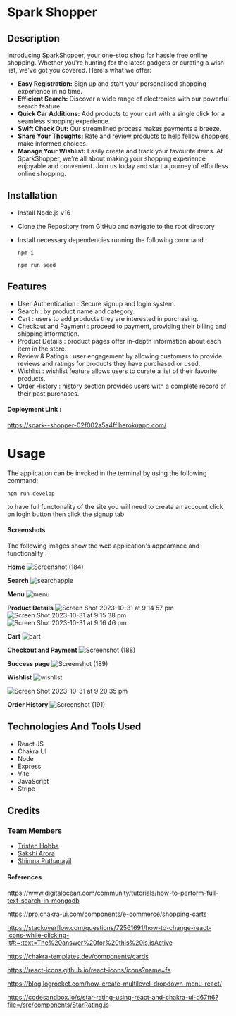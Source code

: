 # Spark Shopper

## Description
Introducing SparkShopper, your one-stop shop for hassle free online shopping. Whether you're hunting for the latest gadgets or curating a wish list, we've got you covered. Here's what we offer:
* **Easy Registration:** Sign up and start your personalised shopping experience in no time.
* **Efficient Search:** Discover a wide range of electronics with our powerful search feature.
* **Quick Car Additions:** Add products to your cart with a single click for a seamless shopping experience.
* **Swift Check Out:** Our streamlined process makes payments a breeze.
* **Share Your Thoughts:** Rate and review products to help fellow shoppers make informed choices.
* **Manage Your Wishlist:** Easily create and track your favourite items.
At SparkShopper, we’re all about making  your shopping experience enjoyable and convenient. Join us today and start a journey of effortless online shopping.


## Installation

- Install Node.js v16
- Clone the Repository from GitHub and navigate to the root directory
- Install necessary dependencies running the following command :

  ```
  npm i
  ```
  ```
  npm run seed
  ```



## Features

- User Authentication : Secure signup and login system.
- Search : by product name and category.
- Cart :  users to add products they are interested in purchasing.
- Checkout and Payment :  proceed to payment, providing their billing and shipping information.
- Product Details : product pages offer in-depth information about each item in the store.
- Review & Ratings : user engagement by allowing customers to provide reviews and ratings for products they have purchased or used.
- Wishlist : wishlist feature allows users to curate a list of their favorite products.
- Order History :  history section provides users with a complete record of their past purchases.

#### Deployment Link :

https://spark--shopper-02f002a5a4ff.herokuapp.com/

# Usage

The application can be invoked in the terminal by using the following command:

```
npm run develop
```
to have full functonality of the site you will need to creata an account 
click on login button then click the signup tab


#### Screenshots

The following images show the web application's appearance and functionality :

**Home**
![Screenshot (184)](https://github.com/Tristenh/spark-shopper/assets/121472192/d895e5ae-8e9d-4050-948a-dece756deed4)

**Search**
![searchapple](https://github.com/Tristenh/spark-shopper/assets/132193442/48800490-371d-400e-8573-ba484082c831)

**Menu**
![menu](https://github.com/Tristenh/spark-shopper/assets/132193442/8f0b427d-d346-43c1-a75e-31df005c862e)

**Product Details**
![Screen Shot 2023-10-31 at 9 14 57 pm](https://github.com/Tristenh/spark-shopper/assets/132061805/3b32451e-8173-4389-85ca-465c63a1241c)
![Screen Shot 2023-10-31 at 9 15 38 pm](https://github.com/Tristenh/spark-shopper/assets/132061805/618a9ed5-c5e6-4d7e-8132-07eaaa4cca27)
![Screen Shot 2023-10-31 at 9 16 46 pm](https://github.com/Tristenh/spark-shopper/assets/132061805/88c60779-3b92-4a31-a877-e917d9ce8085)



**Cart**
![cart](https://github.com/Tristenh/spark-shopper/assets/132061805/d8b4572a-f9cd-460b-a481-8f8bdcbe0ffb)


**Checkout and Payment**
![Screenshot (188)](https://github.com/Tristenh/spark-shopper/assets/121472192/a657b7d3-a564-42cb-b2de-b6a1259a8b0f)

**Success page**
![Screenshot (189)](https://github.com/Tristenh/spark-shopper/assets/121472192/41c584be-2e23-450e-85f9-43bfeb0df0a4)

**Wishlist**
![wishlist](https://github.com/Tristenh/spark-shopper/assets/132061805/c76d5025-19ad-495e-a598-b84c45b7dfb0)

![Screen Shot 2023-10-31 at 9 20 35 pm](https://github.com/Tristenh/spark-shopper/assets/132061805/cc9405be-7a59-4c97-a32b-f11eb741d2c7)

**Order History**
![Screenshot (191)](https://github.com/Tristenh/spark-shopper/assets/121472192/35434549-4c39-4b0c-bb19-d7554659fb6f)

## Technologies And Tools Used

* React JS
* Chakra UI
* Node
* Express
* Vite
* JavaScript
* Stripe

## Credits

### Team Members

- <a href="https://github.com/Tristenh">Tristen Hobba</a>
- <a href="https://github.com/sakshiarora04">Sakshi Arora</a>
- <a href="https://github.com/shimna-puthanayil">Shimna Puthanayil</a>

#### References

https://www.digitalocean.com/community/tutorials/how-to-perform-full-text-search-in-mongodb

https://pro.chakra-ui.com/components/e-commerce/shopping-carts

https://stackoverflow.com/questions/72561691/how-to-change-react-icons-while-clicking-it#:~:text=The%20answer%20for%20this%20is,isActive

https://chakra-templates.dev/components/cards

https://react-icons.github.io/react-icons/icons?name=fa

https://blog.logrocket.com/how-create-multilevel-dropdown-menu-react/

https://codesandbox.io/s/star-rating-using-react-and-chakra-ui-d67ft6?file=/src/components/StarRating.js
